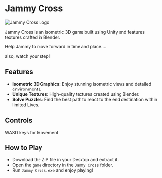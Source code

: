 # Jammy Cross

![Jammy Cross Logo](![image](https://github.com/San4568GH/Jammy-Cross/assets/118655067/a5f68734-e97e-461a-9eca-72a5b80bb793)
)

Jammy Cross is an isometric 3D game built using Unity and features textures crafted in Blender.

Help Jammy to move forward in time and place....

 also, watch your step!


## Features
- **Isometric 3D Graphics**: Enjoy stunning isometric views and detailed environments.
- **Unique Textures**: High-quality textures created using Blender.
- **Solve Puzzles**: Find the best path to react to the end destination within limited Lives.

## Controls
WASD keys for Movement

## How to Play
- Download the ZIP file in your Desktop and extract it.
- Open the `game` directory in the `Jammy Cross` folder.
- Run `Jammy Cross.exe` and enjoy playing!

